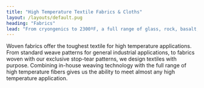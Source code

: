 ```yaml
---
title: "High Temperature Textile Fabrics & Cloths"
layout: /layouts/default.pug
heading: "Fabrics"
lead: "From cryongenics to 2300ºF, a full range of glass, rock, basalt, midsil and silica fabrics"
---
```

Woven fabrics offer the toughest textile for high temperature applications. From standard weave patterns for general industrial applications, to fabrics woven with our exclusive stop-tear patterns, we design textiles with purpose. Combining in-house weaving technology with the full range of high temperature fibers gives us the ability to meet almost any high temperature application.
